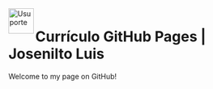 <img  title="Usuporte" align="left" width="50" height="50" src="https://user-images.githubusercontent.com/16817969/63829118-f493e800-c93e-11e9-92f3-68e3ac264f49.png">

# Currículo GitHub Pages | Josenilto Luis
Welcome to my page on GitHub!
